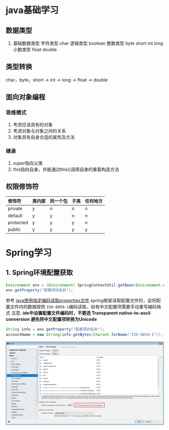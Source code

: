 # java基础学习

## 数据类型
1. 基础数据类型
字符类型 char
逻辑类型 boolean
整数类型 byte short int long
小数类型 float double

## 类型转换

char，byte，short -> int -> long -> float -> double

## 面向对象编程
### 思维模式
1. 考虑应该具有的对象
2. 考虑对象与对象之间的关系
3. 对象具有自身合适的属性及方法

### 继承
1. super指向父类
2. this指向自身，并能通过this()调用自身的重载构造方法

## 权限修饰符

修饰符  |类内部|同一个包|子类|任何地方
:----  |:--   |:--    |:-- |:--
private|y     |n      |n   |n
default|y     |y      |n   |n
protected|y   |y      |y   |n
public |y     |y      |y   |y


# Spring学习

## 1. Spring环境配置获取

```java
Environment env = (Environment) SpringContextUtil.getBean(Environment.class);
env.getProperty("配置项的名称");
```

参考 [java使用指定编码读取properties文件](https://blog.csdn.net/a912542507/article/details/78269936?utm_medium=distribute.pc_relevant.none-task-blog-BlogCommendFromMachineLearnPai2-2.nonecase&depth_1-utm_source=distribute.pc_relevant.none-task-blog-BlogCommendFromMachineLearnPai2-2.nonecase)
spring框架读取配置文件时，会将配置文件内的数据按照 ```ISO-8859-1```编码读取，如有中文配置项需要手动重写编码格式
注意: **ide中设置配置文件编码时，不要选 Transparent native-to-ascii conversion 避免将中文配置项转换为Unicode**

```java
String info = env.getProperty("配置项的名称");
accountName = new String(info.getBytes(Charset.forName("ISO-8859-1")), Charset.forName("UTF-8"));
```

![ide-setting](/image/ide-setting.jpg)